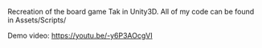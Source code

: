 Recreation of the board game Tak in Unity3D.
All of my code can be found in Assets/Scripts/

Demo video: https://youtu.be/-y6P3AOcgVI
